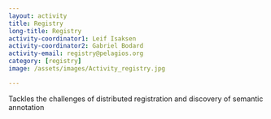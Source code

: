 ```yaml
---
layout: activity
title: Registry
long-title: Registry
activity-coordinator1: Leif Isaksen
activity-coordinator2: Gabriel Bodard
activity-email: registry@pelagios.org
category: [registry]
image: /assets/images/Activity_registry.jpg

---
```


Tackles the challenges of distributed registration and discovery of semantic annotation
